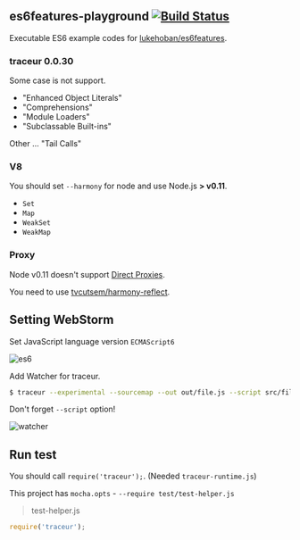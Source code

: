 ## es6features-playground [![Build Status](https://travis-ci.org/azu/es6features-playground.svg)](https://travis-ci.org/azu/es6features-playground)

Executable ES6 example codes for [lukehoban/es6features](https://github.com/lukehoban/es6features "lukehoban/es6features").

### traceur 0.0.30

Some case is not support.

* "Enhanced Object Literals"
* "Comprehensions"
* "Module Loaders"
* "Subclassable Built-ins"


Other ... "Tail Calls"

### V8

You should set `--harmony` for node and use Node.js **> v0.11**.

* `Set`
* `Map`
* `WeakSet`
* `WeakMap`

### Proxy

Node v0.11 doesn't support  [Direct Proxies](http://wiki.ecmascript.org/doku.php?id=harmony:direct_proxies "Direct Proxies").

You need to use [tvcutsem/harmony-reflect](https://github.com/tvcutsem/harmony-reflect "tvcutsem/harmony-reflect").



## Setting WebStorm

Set JavaScript language version `ECMAScript6`

![es6](http://monosnap.com/image/AjMQVOEm3wNqx2TvIHZAsFlXBLqo99.png)

Add Watcher for traceur.

```sh
$ traceur --experimental --sourcemap --out out/file.js --script src/file.js
```

Don't forget `--script` option!

![watcher](http://monosnap.com/image/qOsIm4q6QVLjUwF5zdQgISjVT2qrKE.png)

## Run test

You should call `require('traceur');`.
(Needed `traceur-runtime.js`)

This project has `mocha.opts` - `--require test/test-helper.js`

> test-helper.js

```js
require('traceur');
```

